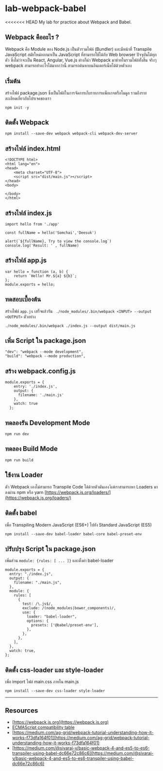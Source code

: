 # lab-webpack-babel
<<<<<<< HEAD
My lab for practice about Webpack and Babel.

## Webpack คืออะไร ?
Webpack คือ Module ของ Node.js เป็นตัวรวมไฟล์ (Bundler) และมีหน้าที่ Transpile JavaScript สมัยใหม่ออกมาเป็น JavaScript ที่สามารถใช้ได้กับ Web browser ปัจจุบันได้ทุกตัว ซึ่งไม่ว่าจะเป็น React, Angular, Vue.js ต่างก็นำ Webpack มาช่วยในรวมไฟล์ทั้งสิ้น จริงๆ webpack สามารถทำอะไรได้มากกว่านี้ สามารถค้นหาบนอินเตอร์เน็ทได้ด้วยตัวเอง

## เริ่มต้น

สร้างไฟล์ package.json ซึ่งเป็นไฟล์ในการจัดการเก็บรายการแพ็กเกจหรือโมดูล รวมถึงรายละเอียดเกี่ยวกับโปรเจคของเรา
```
npm init -y
```
## ติดตั้ง Webpack

```
npm install --save-dev webpack webpack-cli webpack-dev-server
```

## สร้างไฟล์ index.html

```
<!DOCTYPE html>
<html lang="en">
<head>
    <meta charset="UTF-8">
    <script src="dist/main.js"></script>
</head>
<body>
    
</body>
</html>
```
## สร้างไฟล์ index.js

```
import hello from './app'

const fullName = hello('Somchai','Deesuk')

alert(`${fullName}, Try to view the console.log`)
console.log('Result: ' , fullName)
```
## สร้างไฟล์ app.js
```
var hello = function (a, b) {
    return `Hello! Mr.${a} ${b}`;
};
module.exports = hello;
```

## ทดสอบเบื้องต้น
สร้างไฟล์ `app.js` เสร็จแล้วรัน 
` ./node_modules/.bin/webpack <INPUT> --output <OUTPUT>`  ตัวอย่าง
```
./node_modules/.bin/webpack ./index.js --output dist/main.js
```

## เพิ่ม Script ใน package.json

```
"dev": "webpack --mode development",
"build": "webpack --mode production",
```
## สร้าง webpack.config.js

```
module.exports = {
    entry: './index.js',
    output: {
      filename: './main.js'
    },
    watch: true
  };
```

## ทดลองรัน Development Mode
```
npm run dev
```


## ทดลอง Build Mode
```
npm run build
```

## ใช้งาน Loader
ตัว Webpack เองไม่สามารถ Transpile Code ได้ด้วยตัวมันเอง ัแต่เราสามารถหา Loaders มาลงผ่าน npm หรือ yarn [https://webpack.js.org/loaders/](https://webpack.js.org/loaders/)

## ติดตั้ง babel 
เพื่อ Transpiling Modern JavaScript (ES6+) ไปยัง Standard JavaScript (ES5)

```
npm install --save-dev babel-loader babel-core babel-preset-env
```

## ปรับปรุง Script ใน package.json
เพิ่มส่วน `module: {rules: [ ... ]}` และตั้งค่า babel-loader

```
module.exports = {
  entry: "./index.js",
  output: {
    filename: "./main.js",
  },
  module: {
    rules: [
      {
        test: /\.js$/,
        exclude: /(node_modules|bower_components)/,
        use: {
          loader: "babel-loader",
          options: {
            presets: ['@babel/preset-env'],
          },
        },
      },
    ],
  },
  watch: true,
};
```

## ติดตั้ง css-loader และ style-loader 
เพื่อ import ไฟล์ main.css ภายใน main.js

```
npm install --save-dev css-loader style-loader
```


---

## Resources
- [https://webpack.js.org](https://webpack.js.org)
- [ECMAScript compatibility table](https://kangax.github.io/compat-table/es6/)
- [https://medium.com/ag-grid/webpack-tutorial-understanding-how-it-works-f73dfa164f01](https://medium.com/ag-grid/webpack-tutorial-understanding-how-it-works-f73dfa164f01)
- [https://medium.com/@sivaraj-v/basic-webpack-4-and-es5-to-es6-transpiler-using-babel-dc66e72c86c6](https://medium.com/@sivaraj-v/basic-webpack-4-and-es5-to-es6-transpiler-using-babel-dc66e72c86c6)

